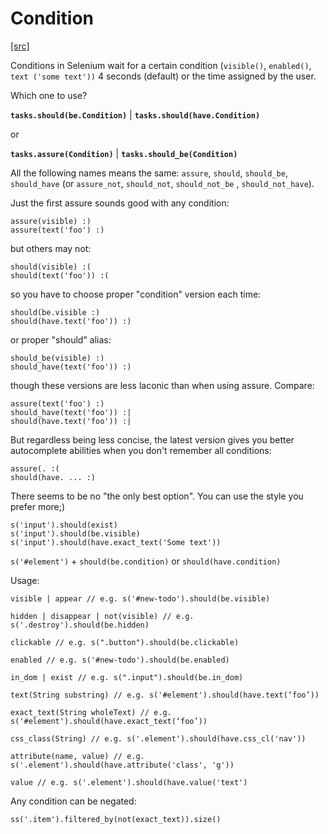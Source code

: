 # Condition

[[src]](https://github.com/yashaka/selene/blob/master/selene/conditions.py)

Conditions in Selenium wait for a certain condition (```visible()```, ```enabled()```, ```text ('some text'))``` 4 seconds (default) or the time assigned by the user.

Which one to use?

**```tasks.should(be.Condition)```** | **```tasks.should(have.Condition)```**

or

**```tasks.assure(Condition)```** | **```tasks.should_be(Condition)```**


All the following names means the same: ```assure```, ```should```, ```should_be```, ```should_have``` (or ```assure_not```, ```should_not```, ```should_not_be``` , ```should_not_have```).

Just the first assure sounds good with any condition:

```
assure(visible) :)
assure(text('foo') :)
```

but others may not:

```
should(visible) :(
should(text('foo')) :(
```

so you have to choose proper "condition" version each time:

```
should(be.visible :)
should(have.text('foo')) :)
```

or proper "should" alias:

```
should_be(visible) :)
should_have(text('foo')) :)
```

though these versions are less laconic than when using assure. Compare:

```
assure(text('foo') :)
should_have(text('foo')) :|
should(have.text('foo')) :|
```

But regardless being less concise, the latest version gives you better autocomplete abilities when you don't remember all conditions:

```
assure(. :(
should(have. ... :)
```

There seems to be no "the only best option". You can use the style you prefer more;)

```
s('input').should(exist)
s('input').should(be.visible)
s('input').should(have.exact_text('Some text'))
```

```s('#element')```  +  ```should(be.condition)``` or ```should(have.condition)```

Usage:

```
visible | appear // e.g. s('#new-todo').should(be.visible)

hidden | disappear | not(visible) // e.g. s('.destroy').should(be.hidden)

clickable // e.g. s(".button").should(be.clickable)

enabled // e.g. s('#new-todo').should(be.enabled)

in_dom | exist // e.g. s(".input").should(be.in_dom)

text(String substring) // e.g. s('#element').should(have.text(‘foo’))

exact_text(String wholeText) // e.g. s('#element').should(have.exact_text(‘foo’))

css_class(String) // e.g. s('.element').should(have.css_cl('nav'))

attribute(name, value) // e.g. s('.element').should(have.attribute('class', 'g'))

value // e.g. s('.element').should(have.value('text')
```

Any condition can be negated:

```ss('.item').filtered_by(not(exact_text)).size()```
